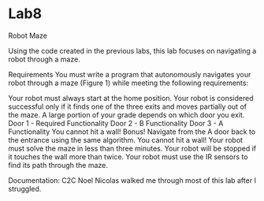 Lab8
====

Robot Maze


Using the code created in the previous labs, this lab focuses on navigating a robot through a maze. 

Requirements
You must write a program that autonomously navigates your robot through a maze (Figure 1) while meeting the following requirements:

Your robot must always start at the home position.
Your robot is considered successful only if it finds one of the three exits and moves partially out of the maze.
A large portion of your grade depends on which door you exit.
Door 1 - Required Functionality
Door 2 - B Functionality
Door 3 - A Functionality
You cannot hit a wall!
Bonus! Navigate from the A door back to the entrance using the same algorithm.
You cannot hit a wall!
Your robot must solve the maze in less than three minutes.
Your robot will be stopped if it touches the wall more than twice.
Your robot must use the IR sensors to find its path through the maze.

Documentation: C2C Noel Nicolas walked me through most of this lab after I struggled.
